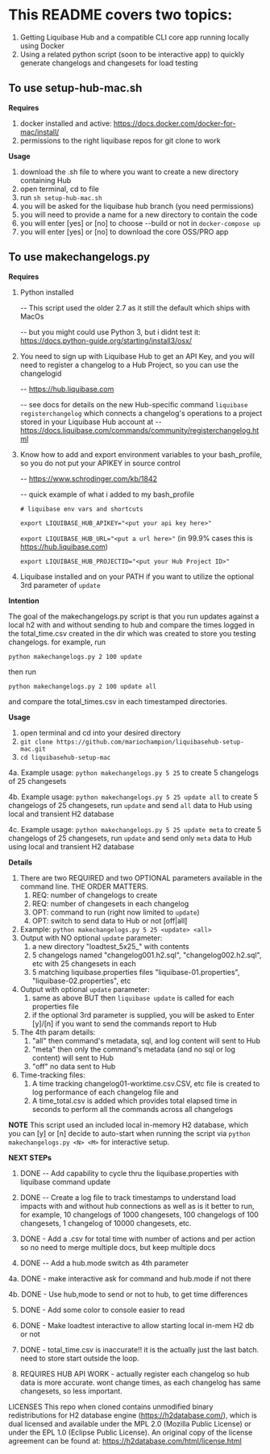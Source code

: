 # This README covers two topics:
1. Getting Liquibase Hub and a compatible CLI core app running locally using Docker
2. Using a related python script (soon to be interactive app) to quickly generate changelogs and changesets for load testing


## To use setup-hub-mac.sh 
**Requires** 

 1. docker installed and active: https://docs.docker.com/docker-for-mac/install/
 2. permissions to the right liquibase repos for git clone to work

**Usage**
1. download the .sh file to where you want to create a new directory containing Hub
2. open terminal, cd to file
3. run `sh setup-hub-mac.sh`
4. you will be asked for the liquibase hub branch (you need permissions)
5. you will need to provide a name for a new directory to contain the code
6. you will enter [yes] or [no] to choose --build or not in `docker-compose up`
7. you will enter [yes] or [no] to download the core OSS/PRO app 


## To use makechangelogs.py
**Requires** 

 1. Python installed
 
    -- This script used the older 2.7 as it still the default which ships with MacOs
    
    -- but you might could use Python 3, but i didnt test it: https://docs.python-guide.org/starting/install3/osx/
    
 2. You need to sign up with Liquibase Hub to get an API Key, and you will need to register a changelog to a Hub Project, so you can use the changelogid
 
    -- https://hub.liquibase.com

    -- see docs for details on the new Hub-specific command `liquibase registerchangelog` which connects a changelog's operations to a project stored in your 
    Liquibase Hub account at 
    -- https://docs.liquibase.com/commands/community/registerchangelog.html
    
 3. Know how to add and export environment variables to your bash_profile, so you do not put your APIKEY in source control
 
    -- https://www.schrodinger.com/kb/1842
    
    -- quick example of what i added to my bash_profile
    
    `# liquibase env vars and shortcuts`
    
     `export LIQUIBASE_HUB_APIKEY="<put your api key here>"`
     
	 `export LIQUIBASE_HUB_URL="<put a url here>"` (in 99.9% cases this is https://hub.liquibase.com)
	 
 	 `export LIQUIBASE_HUB_PROJECTID="<put your Hub Project ID>"`
 	 
 4. Liquibase installed and on your PATH if you want to utilize the optional 3rd parameter of `update`
	 
	 
**Intention** 
	 
The goal of the makechangelogs.py script is that you run updates against a local h2 with and without sending to hub and compare the times logged in the total_time.csv created in the dir which was created to store you testing changelogs. for example, run

`python makechangelogs.py 2 100 update`

then run 

`python makechangelogs.py 2 100 update all`

and compare the total_times.csv in each timestamped directories.
	 
	 
**Usage** 
1. open terminal and cd into your desired directory
2. `git clone https://github.com/mariochampion/liquibasehub-setup-mac.git`
3. `cd liquibasehub-setup-mac`

4a. Example usage: `python makechangelogs.py 5 25` to create 5 changelogs of 25 changesets 


4b. Example usage: `python makechangelogs.py 5 25 update all` to create 5 changelogs of 25 changesets, run `update` and send `all` data to Hub using local and transient H2 database


4c. Example usage: `python makechangelogs.py 5 25 update meta` to create 5 changelogs of 25 changesets, run `update` and send only `meta` data to Hub using local and transient H2 database


**Details**
1. There are two REQUIRED and two OPTIONAL parameters available in the command line. THE ORDER MATTERS.
    1. REQ: number of changelogs to create
    2. REQ: number of changesets in each changelog
    3. OPT: command to run (right now limited to `update`)
    4. OPT: switch to send data to Hub or not [off|all]
2. Example: `python makechangelogs.py 5 25 <update> <all>` 
3. Output with NO optional `update` parameter: 
	1. a new directory "loadtest_5x25_<HrMinSecTimestamp>" with contents
	2. 5 changelogs named "changelog001.h2.sql", "changelog002.h2.sql", etc with 25 changesets in each
	3. 5 matching liquibase.properties files "liquibase-01.properties", "liquibase-02.properties", etc
4. Output with optional `update` parameter: 
	1. same as above BUT then `liquibase update` is called for each properties file
	2. if the optional 3rd parameter is supplied, you will be asked to Enter [y]/[n] if you want to send the commands report to Hub
5. The 4th param details:
    1. "all" then command's metadata, sql, and log content will sent to Hub
    2. "meta" then only the command's metadata (and no sql or log content) will sent to Hub
    3. "off" no data sent to Hub
6. Time-tracking files:
	1. A time tracking changelog01-worktime.csv.CSV, etc file is created to log performance of each changelog file and 
	2. A time_total.csv is added which provides total elapsed time in seconds to perform all the commands across all changelogs

**NOTE**
This script used an included local in-memory H2 database, which you can [y] or [n] decide to auto-start when running the script via 
`python makechangelogs.py <N> <M>` for interactive setup.

	
**NEXT STEPs**
1. DONE -- Add capability to cycle thru the liquibase.properties with liquibase command update
2. DONE -- Create a log file to track timestamps to understand load impacts with and without hub connections as well as is it better to run, for example, 10 changelogs of 1000 changesets, 100 changelogs of 100 changesets, 1 changelog of 10000 changesets, etc.
3. DONE - Add a .csv for total time with number of actions and per action so no need to merge multiple docs, but keep multiple docs 

4. DONE -- Add a hub.mode switch as 4th parameter

4a. DONE - make interactive ask for command and hub.mode if not there

4b. DONE - Use hub,mode to send or not to hub, to get time differences

5. DONE - Add some color to console easier to read

6. DONE - Make loadtest interactive to allow starting local in-mem H2 db or not

7. DONE - total_time.csv is inaccurate!! it is the actually just the last batch. need to store start outside the loop.

8. REQUIRES HUB API WORK -  actually register each changelog so hub data is more accurate. wont change times, as each changelog has same changesets, so less important.




LICENSES
This repo when cloned contains unmodified binary redistributions for
H2 database engine (https://h2database.com/),
which is dual licensed and available under the MPL 2.0
(Mozilla Public License) or under the EPL 1.0 (Eclipse Public License).
An original copy of the license agreement can be found at:
https://h2database.com/html/license.html
	